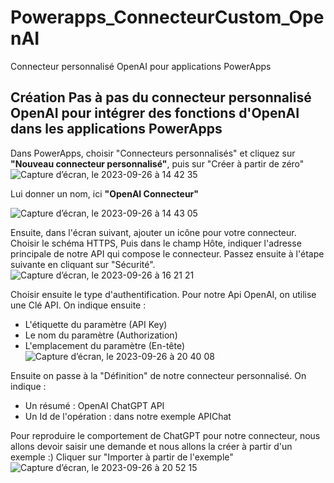 # Powerapps_ConnecteurCustom_OpenAI
Connecteur personnalisé OpenAI pour applications PowerApps

## Création Pas à pas du connecteur personnalisé OpenAI pour intégrer des fonctions d'OpenAI dans les applications PowerApps
Dans PowerApps, choisir "Connecteurs personnalisés" et cliquez sur **"Nouveau connecteur personnalisé"**, puis sur "Créer à partir de zéro"
![Capture d’écran, le 2023-09-26 à 14 42 35](https://github.com/nuage365/Powerapps_ConnecteurCustom_OpenAI/assets/102873102/66aa2f67-feac-4c75-80f3-786b53b900db)

Lui donner un nom, ici **"OpenAI Connecteur"**

![Capture d’écran, le 2023-09-26 à 14 43 05](https://github.com/nuage365/Powerapps_ConnecteurCustom_OpenAI/assets/102873102/b8f22d1e-03c5-4ce0-95cb-d720e40e5624)

Ensuite, dans l'écran suivant, ajouter un icône pour votre connecteur. Choisir le schéma HTTPS, Puis dans le champ Hôte, indiquer l'adresse principale de notre API qui compose le connecteur. Passez ensuite à l'étape suivante en cliquant sur "Sécurité".
![Capture d’écran, le 2023-09-26 à 16 21 21](https://github.com/nuage365/Powerapps_ConnecteurCustom_OpenAI/assets/102873102/ce252d6f-5c3f-4048-8849-20fad83e5703)

Choisir ensuite le type d'authentification. Pour notre Api OpenAI, on utilise une Clé API.
On indique ensuite :
* L'étiquette du paramètre (API Key)
* Le nom du paramètre (Authorization)
* L'emplacement du paramètre (En-tête)
![Capture d’écran, le 2023-09-26 à 20 40 08](https://github.com/nuage365/Powerapps_ConnecteurCustom_OpenAI/assets/102873102/069191c1-f90d-4885-886e-3822c58536a2)


Ensuite on passe à la "Définition" de notre connecteur personnalisé.
On indique :
* Un résumé : OpenAI ChatGPT API
* Un Id de l'opération : dans notre exemple APIChat

Pour reproduire le comportement de ChatGPT pour notre connecteur, nous allons devoir saisir une demande et nous allons la créer à partir d'un exemple :)
Cliquer sur "Importer à partir de l'exemple"
![Capture d’écran, le 2023-09-26 à 20 52 15](https://github.com/nuage365/Powerapps_ConnecteurCustom_OpenAI/assets/102873102/616b75bd-5d96-4e63-81a3-55f0e1e1995a)



